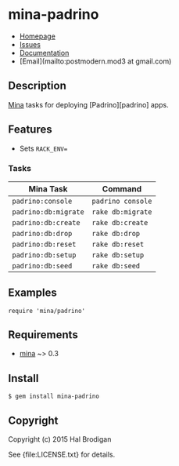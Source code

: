 # mina-padrino

* [Homepage](https://github.com/postmodern/mina-padrino#readme)
* [Issues](https://github.com/postmodern/mina-padrino/issues)
* [Documentation](http://rubydoc.info/gems/mina-padrino/frames)
* [Email](mailto:postmodern.mod3 at gmail.com)

## Description

[Mina][mina] tasks for deploying [Padrino][padrino] apps.

## Features

* Sets `RACK_ENV=`

### Tasks

Mina Task                | Command
-------------------------|-----------------
`padrino:console`        | `padrino console`
`padrino:db:migrate`     | `rake db:migrate`
`padrino:db:create`      | `rake db:create`
`padrino:db:drop`        | `rake db:drop`
`padrino:db:reset`       | `rake db:reset`
`padrino:db:setup`       | `rake db:setup`
`padrino:db:seed`        | `rake db:seed`

## Examples

    require 'mina/padrino'

## Requirements

* [mina] ~> 0.3

## Install

    $ gem install mina-padrino

## Copyright

Copyright (c) 2015 Hal Brodigan

See {file:LICENSE.txt} for details.

[mina]: http://mina-deploy.github.io/mina/
